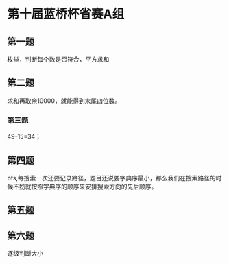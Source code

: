 # 第十届蓝桥杯省赛A组

## 第一题

枚举，判断每个数是否符合，平方求和

## 第二题

求和再取余10000，就能得到末尾四位数。

### 第三题

49-15=34；

## 第四题

bfs,每搜索一次还要记录路径，题目还说要字典序最小，那么我们在搜索路径的时候不妨就按照字典序的顺序来安排搜索方向的先后顺序。

## 第五题



## 第六题

逐级判断大小